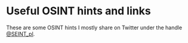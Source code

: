# Useful OSINT hints and links

These are some OSINT hints I mostly share on Twitter under the handle [@SEINT_pl](https://twitter.com/seint_pl).
